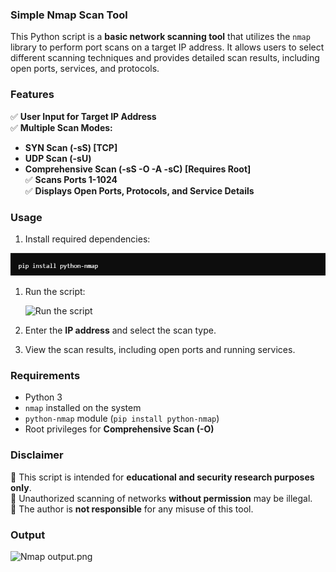 ### Simple Nmap Scan Tool

This Python script is a **basic network scanning tool** that utilizes the `nmap` library to perform port scans on a target IP address. It allows users to select different scanning techniques and provides detailed scan results, including open ports, services, and protocols.  


### Features 
✅ **User Input for Target IP Address**  
✅ **Multiple Scan Modes:**  
   - **SYN Scan (-sS) [TCP]**  
   - **UDP Scan (-sU)**  
   - **Comprehensive Scan (-sS -O -A -sC) [Requires Root]**  
✅ **Scans Ports 1-1024**  
✅ **Displays Open Ports, Protocols, and Service Details**  

### Usage 
1. Install required dependencies:  

![Install_required_dependencies](https://github.com/HE-MAN-22603/NMAP_Scanning/blob/main/Install_required_dependencies.png)
   
1. Run the script:
   
   ![Run the script](images/Run_the_script.png)
   
4. Enter the **IP address** and select the scan type.  
5. View the scan results, including open ports and running services. 

### Requirements
- Python 3  
- `nmap` installed on the system  
- `python-nmap` module (`pip install python-nmap`)  
- Root privileges for **Comprehensive Scan (-O)**  

### Disclaimer
🔹 This script is intended for **educational and security research purposes only**.  
🔹 Unauthorized scanning of networks **without permission** may be illegal.  
🔹 The author is **not responsible** for any misuse of this tool.  

### **Output**

![Nmap output.png](images/nmap_output.png)
